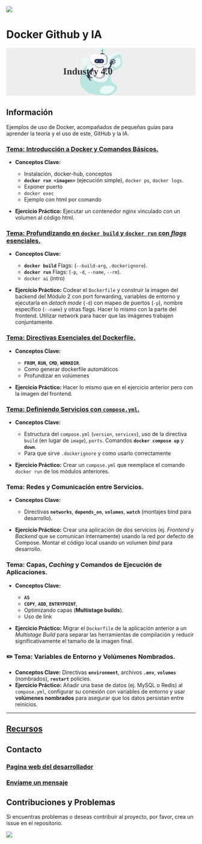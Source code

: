 <img src="https://user-images.githubusercontent.com/73097560/115834477-dbab4500-a447-11eb-908a-139a6edaec5c.gif">

# Docker Github y IA
<a href="https://github.com/SKRTEEEEEE/upc">
<div align="center">
  <img  src="https://github.com/SKRTEEEEEE/upc/blob/main/Pictures/banner_robot.svg"
       alt="banner" />
</div>
</a>

## Información
Ejemplos de uso de Docker, acompañados de pequeñas guías para aprender la teoría y el uso de este, GitHub y la IA.

### [**Tema:** Introducción a Docker y Comandos Básicos.](./1-intro/README.md)
* **Conceptos Clave:** 
  * Instalación, docker-hub, conceptos
  * **`docker run <imagen>`** (ejecución simple), `docker ps`, `docker logs`.
  * Exponer puerto
  * `docker exec`
  * Ejemplo con html por comando

* **Ejercicio Práctico:** Ejecutar un contenedor nginx vinculado con un volumen al código html.

### [**Tema:** Profundizando en **`docker build`** y **`docker run`** con *flags* esenciales.](./2-dockerfile/backend.md)
* **Conceptos Clave:**
    * **`docker build`** Flags: (`--build-arg`, `.dockerignore`).
    * **`docker run`** Flags: (`-p`, `-d`, `--name`, `--rm`).
    * `docker ai` (intro)

  
* **Ejercicio Práctico:** Codear el `Dockerfile` y construir la imagen del backend del Módulo 2 con port forwarding, variables de entorno y ejecutarla en *detach mode* (`-d`) con mapeo de puertos (`-p`), nombre específico (`--name`) y otras flags. Hacer lo mismo con la parte del frontend. Utilizar network para hacer que las imágenes trabajen conjuntamente.




### [**Tema:** Directivas Esenciales del **Dockerfile**.](./2-dockerfile/frontend.md)
* **Conceptos Clave:** 
  * **`FROM`**, **`RUN`**, **`CMD`**, **`WORKDIR`**.
  * Como generar dockerfile automáticos
  * Profundizar en volúmenes

* **Ejercicio Práctico:** Hacer lo mismo que en el ejercicio anterior pero con la imagen del frontend.


### [**Tema:** Definiendo Servicios con **`compose.yml`**.](./2-dockerfile/compose.md)
* **Conceptos Clave:** 
  * Estructura del `compose.yml` (`version`, `services`), uso de la directiva `build` (en lugar de `image`), `ports`. Comandos **`docker compose up`** y **`down`**.
  * Para que sirve `.dockerignore` y como usarlo correctamente


* **Ejercicio Práctico:** Crear un `compose.yml` que reemplace el comando `docker run` de los módulos anteriores.


### **Tema:** Redes y Comunicación entre Servicios.
* **Conceptos Clave:** 
  * Directivas **`networks`**, **`depends_on`**, **`volumes`**, **`watch`** (montajes bind para desarrollo).
  
* **Ejercicio Práctico:** Crear una aplicación de dos servicios (ej. *Frontend* y *Backend* que se comunican internamente) usando la red por defecto de Compose. Montar el código local usando un volumen *bind* para desarrollo.


### **Tema:** Capas, *Caching* y Comandos de Ejecución de Aplicaciones.
* **Conceptos Clave:** 
  * **`AS`**
  * **`COPY`**, **`ADD`**, **`ENTRYPOINT`**, 
  * Optimizando capas (**Multistage builds**).
  * Uso de link
  
* **Ejercicio Práctico:** Migrar el `Dockerfile` de la aplicación anterior a un *Multistage Build* para separar las herramientas de compilación y reducir significativamente el tamaño de la imagen final.





### ✏️ **Tema:** Variables de Entorno y Volúmenes Nombrados.
* **Conceptos Clave:** Directivas **`environment`**, archivos **`.env`**, **`volumes`** (nombrados), **`restart`** policies.
* **Ejercicio Práctico:** Añadir una base de datos (ej. MySQL o Redis) al `compose.yml`, configurar su conexión con variables de entorno y usar **volúmenes nombrados** para asegurar que los datos persistan entre reinicios.
---



## [Recursos](https://github.com/SKRTEEEEEE/markdowns)

## Contacto

### [Pagina web del desarrollador](https://profile-skrt.vercel.app)
### [Envíame un mensaje](mailto:adanreh.m@gmail.com)

## Contribuciones y Problemas

Si encuentras problemas o deseas contribuir al proyecto, por favor, crea un issue en el repositorio.

<img src="https://user-images.githubusercontent.com/73097560/115834477-dbab4500-a447-11eb-908a-139a6edaec5c.gif">